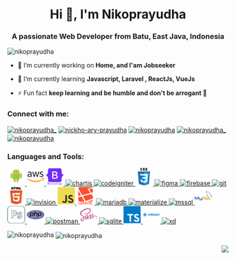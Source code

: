 <h1 align="center">Hi 👋, I'm Nikoprayudha</h1>
<h3 align="center">A passionate Web Developer from Batu, East Java, Indonesia</h3>

<p align="left"> <img src="https://komarev.com/ghpvc/?username=nikoprayudha&label=Profile%20views&color=0e75b6&style=flat" alt="nikoprayudha" /> </p>

- 🔭 I’m currently working on **Home, and I'am Jobseeker**

- 🌱 I’m currently learning **Javascript, Laravel , ReactJs, VueJs**

- ⚡ Fun fact **keep learning and be humble and don't be arrogant 👋**

<h3 align="left">Connect with me:</h3>
<p align="left">
<a href="https://twitter.com/nikoprayudha_" target="blank"><img align="center" src="https://cdn.jsdelivr.net/npm/simple-icons@3.0.1/icons/twitter.svg" alt="nikoprayudha_" height="30" width="40" /></a>
<a href="https://linkedin.com/in/nickho-ary-prayudha" target="blank"><img align="center" src="https://cdn.jsdelivr.net/npm/simple-icons@3.0.1/icons/linkedin.svg" alt="nickho-ary-prayudha" height="30" width="40" /></a>
<a href="https://fb.com/nikoprayudha" target="blank"><img align="center" src="https://cdn.jsdelivr.net/npm/simple-icons@3.0.1/icons/facebook.svg" alt="nikoprayudha" height="30" width="40" /></a>
<a href="https://instagram.com/nikoprayudha_" target="blank"><img align="center" src="https://cdn.jsdelivr.net/npm/simple-icons@3.0.1/icons/instagram.svg" alt="nikoprayudha_" height="30" width="40" /></a>
<a href="https://dribbble.com/nikoprayudha" target="blank"><img align="center" src="https://cdn.jsdelivr.net/npm/simple-icons@3.0.1/icons/dribbble.svg" alt="nikoprayudha" height="30" width="40" /></a>
</p>

<h3 align="left">Languages and Tools:</h3>
<p align="left"> <a href="https://developer.android.com" target="_blank"> <img src="https://raw.githubusercontent.com/devicons/devicon/master/icons/android/android-original-wordmark.svg" alt="android" width="40" height="40"/> </a> <a href="https://aws.amazon.com" target="_blank"> <img src="https://raw.githubusercontent.com/devicons/devicon/master/icons/amazonwebservices/amazonwebservices-original-wordmark.svg" alt="aws" width="40" height="40"/> </a> <a href="https://getbootstrap.com" target="_blank"> <img src="https://raw.githubusercontent.com/devicons/devicon/master/icons/bootstrap/bootstrap-plain-wordmark.svg" alt="bootstrap" width="40" height="40"/> </a> <a href="https://www.chartjs.org" target="_blank"> <img src="https://www.chartjs.org/media/logo-title.svg" alt="chartjs" width="40" height="40"/> </a> <a href="https://codeigniter.com" target="_blank"> <img src="https://cdn.worldvectorlogo.com/logos/codeigniter.svg" alt="codeigniter" width="40" height="40"/> </a> <a href="https://www.w3schools.com/css/" target="_blank"> <img src="https://raw.githubusercontent.com/devicons/devicon/master/icons/css3/css3-original-wordmark.svg" alt="css3" width="40" height="40"/> </a> <a href="https://www.figma.com/" target="_blank"> <img src="https://www.vectorlogo.zone/logos/figma/figma-icon.svg" alt="figma" width="40" height="40"/> </a> <a href="https://firebase.google.com/" target="_blank"> <img src="https://www.vectorlogo.zone/logos/firebase/firebase-icon.svg" alt="firebase" width="40" height="40"/> </a> <a href="https://git-scm.com/" target="_blank"> <img src="https://www.vectorlogo.zone/logos/git-scm/git-scm-icon.svg" alt="git" width="40" height="40"/> </a> <a href="https://www.w3.org/html/" target="_blank"> <img src="https://raw.githubusercontent.com/devicons/devicon/master/icons/html5/html5-original-wordmark.svg" alt="html5" width="40" height="40"/> </a> <a href="https://www.invisionapp.com/" target="_blank"> <img src="https://www.vectorlogo.zone/logos/invisionapp/invisionapp-icon.svg" alt="invision" width="40" height="40"/> </a> <a href="https://developer.mozilla.org/en-US/docs/Web/JavaScript" target="_blank"> <img src="https://raw.githubusercontent.com/devicons/devicon/master/icons/javascript/javascript-original.svg" alt="javascript" width="40" height="40"/> </a> <a href="https://laravel.com/" target="_blank"> <img src="https://raw.githubusercontent.com/devicons/devicon/master/icons/laravel/laravel-plain-wordmark.svg" alt="laravel" width="40" height="40"/> </a> <a href="https://mariadb.org/" target="_blank"> <img src="https://www.vectorlogo.zone/logos/mariadb/mariadb-icon.svg" alt="mariadb" width="40" height="40"/> </a> <a href="https://materializecss.com/" target="_blank"> <img src="https://raw.githubusercontent.com/prplx/svg-logos/5585531d45d294869c4eaab4d7cf2e9c167710a9/svg/materialize.svg" alt="materialize" width="40" height="40"/> </a> <a href="https://www.microsoft.com/en-us/sql-server" target="_blank"> <img src="https://cdn.worldvectorlogo.com/logos/microsoft-sql-server.svg" alt="mssql" width="40" height="40"/> </a> <a href="https://www.mysql.com/" target="_blank"> <img src="https://raw.githubusercontent.com/devicons/devicon/master/icons/mysql/mysql-original-wordmark.svg" alt="mysql" width="40" height="40"/> </a> <a href="https://www.photoshop.com/en" target="_blank"> <img src="https://raw.githubusercontent.com/devicons/devicon/master/icons/photoshop/photoshop-line.svg" alt="photoshop" width="40" height="40"/> </a> <a href="https://www.php.net" target="_blank"> <img src="https://raw.githubusercontent.com/devicons/devicon/master/icons/php/php-original.svg" alt="php" width="40" height="40"/> </a> <a href="https://postman.com" target="_blank"> <img src="https://www.vectorlogo.zone/logos/getpostman/getpostman-icon.svg" alt="postman" width="40" height="40"/> </a> <a href="https://sass-lang.com" target="_blank"> <img src="https://raw.githubusercontent.com/devicons/devicon/master/icons/sass/sass-original.svg" alt="sass" width="40" height="40"/> </a> <a href="https://www.sqlite.org/" target="_blank"> <img src="https://www.vectorlogo.zone/logos/sqlite/sqlite-icon.svg" alt="sqlite" width="40" height="40"/> </a> <a href="https://www.typescriptlang.org/" target="_blank"> <img src="https://raw.githubusercontent.com/devicons/devicon/master/icons/typescript/typescript-original.svg" alt="typescript" width="40" height="40"/> </a> <a href="https://webpack.js.org" target="_blank"> <img src="https://raw.githubusercontent.com/devicons/devicon/d00d0969292a6569d45b06d3f350f463a0107b0d/icons/webpack/webpack-original-wordmark.svg" alt="webpack" width="40" height="40"/> </a> <a href="https://www.adobe.com/products/xd.html" target="_blank"> <img src="https://cdn.worldvectorlogo.com/logos/adobe-xd.svg" alt="xd" width="40" height="40"/> </a> </p>

<p><img align="left" src="https://github-readme-stats.vercel.app/api/top-langs?username=nikoprayudha&show_icons=true&locale=en&layout=compact" alt="nikoprayudha" /></p>
<p>&nbsp;<img align="center" src="https://github-readme-stats.vercel.app/api?username=nikoprayudha&show_icons=true&theme=tokyonight" alt="nikoprayudha" /></p>
<p>&nbsp;<img align="right" src="https://github-readme-stats.vercel.app/api/top-langs/?username=nikoprayudha&layout=compact&show_icons=true&theme=tokyonight"/></p>




